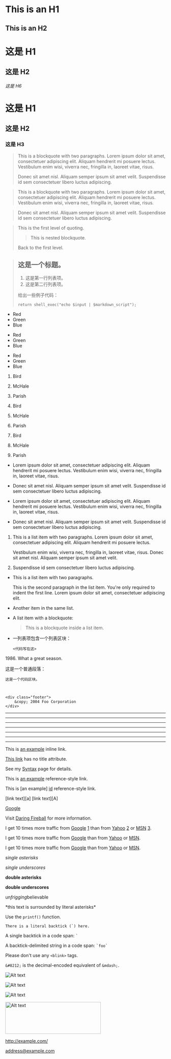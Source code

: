 This is an H1
=============

This is an H2
-------------

# 这是 H1

## 这是 H2

###### 这是 H6

# 这是 H1 #

## 这是 H2 ##

### 这是 H3 ######


> This is a blockquote with two paragraphs. Lorem ipsum dolor sit amet,
> consectetuer adipiscing elit. Aliquam hendrerit mi posuere lectus.
> Vestibulum enim wisi, viverra nec, fringilla in, laoreet vitae, risus.
> 
> Donec sit amet nisl. Aliquam semper ipsum sit amet velit. Suspendisse
> id sem consectetuer libero luctus adipiscing.


> This is a blockquote with two paragraphs. Lorem ipsum dolor sit amet,
consectetuer adipiscing elit. Aliquam hendrerit mi posuere lectus.
Vestibulum enim wisi, viverra nec, fringilla in, laoreet vitae, risus.

> Donec sit amet nisl. Aliquam semper ipsum sit amet velit. Suspendisse
id sem consectetuer libero luctus adipiscing.


> This is the first level of quoting.
>
> > This is nested blockquote.
>
> Back to the first level.


> ## 这是一个标题。
> 
> 1.   这是第一行列表项。
> 2.   这是第二行列表项。
> 
> 给出一些例子代码：
> 
>     return shell_exec("echo $input | $markdown_script");


* Red
* Green
* Blue


+ Red
+ Green
+ Blue


- Red
- Green
- Blue


1. Bird
2. McHale
3. Parish  


1. Bird
1. McHale
1. Parish  


3. Bird
1. McHale
8. Parish  


*   Lorem ipsum dolor sit amet, consectetuer adipiscing elit.
    Aliquam hendrerit mi posuere lectus. Vestibulum enim wisi,
    viverra nec, fringilla in, laoreet vitae, risus.
*   Donec sit amet nisl. Aliquam semper ipsum sit amet velit.
    Suspendisse id sem consectetuer libero luctus adipiscing.


*   Lorem ipsum dolor sit amet, consectetuer adipiscing elit.
Aliquam hendrerit mi posuere lectus. Vestibulum enim wisi,
viverra nec, fringilla in, laoreet vitae, risus.
*   Donec sit amet nisl. Aliquam semper ipsum sit amet velit.
Suspendisse id sem consectetuer libero luctus adipiscing.




1.  This is a list item with two paragraphs. Lorem ipsum dolor
    sit amet, consectetuer adipiscing elit. Aliquam hendrerit
    mi posuere lectus.

    Vestibulum enim wisi, viverra nec, fringilla in, laoreet
    vitae, risus. Donec sit amet nisl. Aliquam semper ipsum
    sit amet velit.

2.  Suspendisse id sem consectetuer libero luctus adipiscing.



*   This is a list item with two paragraphs.

    This is the second paragraph in the list item. You're
only required to indent the first line. Lorem ipsum dolor
sit amet, consectetuer adipiscing elit.

*   Another item in the same list.



*   A list item with a blockquote:

    > This is a blockquote
    > inside a list item.


*   一列表项包含一个列表区块：

        <代码写在这>


1986\. What a great season.

这是一个普通段落：

    这是一个代码区块。



    <div class="footer">
        &copy; 2004 Foo Corporation
    </div>

* * *

***

*****

- - -

---------------------------------------

______

_ _ _


This is [an example](http://example.com/ "Title") inline link.

[This link](http://example.net/) has no title attribute.


See my [Syntax](./syntax.md) page for details.


This is [an example][id] reference-style link.

This is [an example] [id] reference-style link.


[id]: http://example.com/  "Optional Title Here"


[foo]: http://example.com/  "Optional Title Here"
[foo]: http://example.com/  'Optional Title Here'
[foo]: http://example.com/  (Optional Title Here)


[id]: <http://example.com/>  "Optional Title Here"


[id]: http://example.com/longish/path/to/resource/here
    "Optional Title Here"


[link text][a]
[link text][A]


[Google][]

[Google]: http://google.com/

Visit [Daring Fireball][] for more information.

[Daring Fireball]: http://daringfireball.net/

I get 10 times more traffic from [Google] [1] than from
[Yahoo] [2] or [MSN] [3].

  [1]: http://google.com/        "Google"
  [2]: http://search.yahoo.com/  "Yahoo Search"
  [3]: http://search.msn.com/    "MSN Search"


I get 10 times more traffic from [Google][] than from
[Yahoo][] or [MSN][].

  [google]: http://google.com/        "Google"
  [yahoo]:  http://search.yahoo.com/  "Yahoo Search"
  [msn]:    http://search.msn.com/    "MSN Search"


I get 10 times more traffic from [Google](http://google.com/ "Google")
than from [Yahoo](http://search.yahoo.com/ "Yahoo Search") or
[MSN](http://search.msn.com/ "MSN Search").



*single asterisks*

_single underscores_

**double asterisks**

__double underscores__


un*frigging*believable


\*this text is surrounded by literal asterisks\*


Use the `printf()` function.

``There is a literal backtick (`) here.``


A single backtick in a code span: `` ` ``

A backtick-delimited string in a code span: `` `foo` ``

Please don't use any `<blink>` tags.


`&#8212;` is the decimal-encoded equivalent of `&mdash;`.


![Alt text](https://www.baidu.com/img/bd_logo1.png)

![Alt text](https://www.baidu.com/img/bd_logo1.png "Optional title")

![Alt text][img id]


[img id]: https://www.baidu.com/img/bd_logo1.png  "Optional title attribute"


<img src="https://www.baidu.com/img/bd_logo1.png" alt="Alt text" title="Optional title" width="300px" height="100px">


<http://example.com/>

<address@example.com>